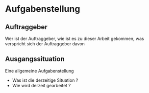 # Aufgabenstellung 

## Auftraggeber
Wer ist der Auftraggeber, wie ist es zu dieser Arbeit gekommen, was verspricht sich der Auftraggeber davon

## Ausgangssituation

Eine allgemeine Aufgabenstellung 

* Was ist die derzeitige Situation ? 
* Wie wird derzeit gearbeitet ?

